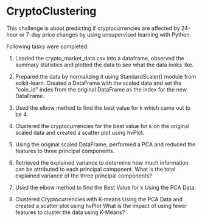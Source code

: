 # CryptoClustering

This challenge is about predicting if cryptocurrencies are affected by 24-hour or 7-day price changes by using unsupervised learning with Python. 

Following tasks were completed:

1) Loaded the crypto_market_data.csv into a dataframe, observed the summary statistics and plotted the data to see what the data looks like.


2) Prepared the data by normalizing it using StandardScaler() module from scikit-learn. Created a DataFrame with the scaled data and set the "coin_id" index from the original DataFrame as the index for the new DataFrame.

3) Used the elbow method to find the best value for k which came out to be 4.
   
4) Clustered the cryptocurrencies for the best value for k on the original scaled data and created a scatter plot using hvPlot.
   
5) Using the original scaled DataFrame, performed a PCA and reduced the features to three principal components.
   
6) Retrieved the explained variance to determine how much information can be attributed to each principal component.
What is the total explained variance of the three principal components?

7) Used the elbow method to find the Best Value for k Using the PCA Data.

8) Clustered Cryptocurrencies with K-means Using the PCA Data and created a scatter plot using hvPlot
What is the impact of using fewer features to cluster the data using K-Means?
